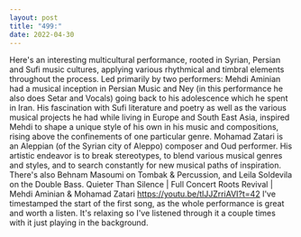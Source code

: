```yaml
---
layout: post
title: "499:"
date: 2022-04-30
---
```


Here's an interesting multicultural performance, rooted in Syrian, Persian and Sufi music cultures, applying various rhythmical and timbral elements throughout the process. Led primarily by two performers: Mehdi Aminian had a musical inception in Persian Music and Ney (in this performance he also does Setar and Vocals) going back to his adolescence which he spent in Iran. His fascination with Sufi literature and poetry as well as the various musical projects he had while living in Europe and South East Asia, inspired Mehdi to shape a unique style of his own in his music and compositions, rising above the confinements of one particular genre. Mohamad Zatari is an Aleppian (of the Syrian city of Aleppo) composer and Oud performer. His artistic endeavor is to break stereotypes, to blend various musical genres and styles, and to search constantly for new musical paths of inspiration. There's also Behnam Masoumi on Tombak & Percussion, and Leila Soldevila on the Double Bass.
 Quieter Than Silence | Full Concert Roots Revival | Mehdi Aminian & Mohamad Zatari
https://youtu.be/tlJJZrriAVI?t=42 I've timestamped the start of the first song, as the whole performance is great and worth a listen. It's relaxing so I've listened through it a couple times with it just playing in the background.
